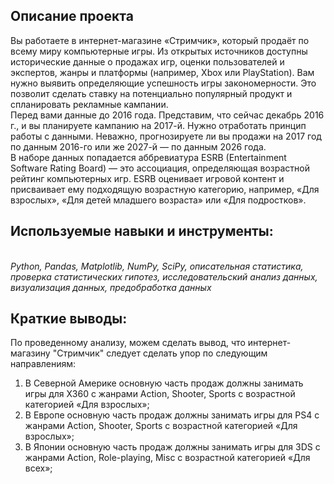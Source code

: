## Описание проекта
Вы работаете в интернет-магазине «Стримчик», который продаёт по всему миру компьютерные игры. Из открытых источников доступны исторические данные о продажах игр, оценки пользователей и экспертов, жанры и платформы (например, Xbox или PlayStation). Вам нужно выявить определяющие успешность игры закономерности. Это позволит сделать ставку на потенциально популярный продукт и спланировать рекламные кампании.
<br>Перед вами данные до 2016 года. Представим, что сейчас декабрь 2016 г., и вы планируете кампанию на 2017-й. Нужно отработать принцип работы с данными. Неважно, прогнозируете ли вы продажи на 2017 год по данным 2016-го или же 2027-й — по данным 2026 года.
<br>В наборе данных попадается аббревиатура ESRB (Entertainment Software Rating Board) — это ассоциация, определяющая возрастной рейтинг компьютерных игр. ESRB оценивает игровой контент и присваивает ему подходящую возрастную категорию, например, «Для взрослых», «Для детей младшего возраста» или «Для подростков».
 ## Используемые навыки и инструменты:<br>
<br> *Python, Pandas, Matplotlib, NumPy, SciPy, описательная статистика, проверка статистических гипотез, исследовательский анализ данных, визуализация данных, предобработка данных*<br>
 ## Краткие выводы: <br>
По проведенному анализу, можем сделать вывод, что интернет-магазину "Стримчик" следует сделать упор по следующим направлениям:
1. В Северной Америке основную часть продаж должны занимать игры для Х360 с жанрами Action, Shooter, Sports с возрастной категорией «Для взрослых»;
2. В Европе основную часть продаж должны занимать игры для PS4 с жанрами Action, Shooter, Sports с возрастной категорией «Для взрослых»;
3. В Японии основную часть продаж должны занимать игры для 3DS с жанрами Action, Role-playing, Misc с возрастной категорией «Для всех»;
